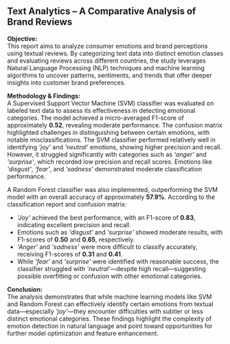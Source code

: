 Text Analytics – A Comparative Analysis of 
Brand Reviews
---

**Objective:**  
This report aims to analyze consumer emotions and brand perceptions using textual reviews. By categorizing text data into distinct emotion classes and evaluating reviews across different countries, the study leverages Natural Language Processing (NLP) techniques and machine learning algorithms to uncover patterns, sentiments, and trends that offer deeper insights into customer brand preferences.

**Methodology & Findings:**  
A Supervised Support Vector Machine (SVM) classifier was evaluated on labeled text data to assess its effectiveness in detecting emotional categories. The model achieved a micro-averaged F1-score of approximately **0.52**, revealing moderate performance. The confusion matrix highlighted challenges in distinguishing between certain emotions, with notable misclassifications. The SVM classifier performed relatively well in identifying *'joy'* and *'neutral'* emotions, showing higher precision and recall. However, it struggled significantly with categories such as *'anger'* and *'surprise'*, which recorded low precision and recall scores. Emotions like *'disgust'*, *'fear'*, and *'sadness'* demonstrated moderate classification performance.

A Random Forest classifier was also implemented, outperforming the SVM model with an overall accuracy of approximately **57.9%**. According to the classification report and confusion matrix:
- *'Joy'* achieved the best performance, with an F1-score of **0.83**, indicating excellent precision and recall.
- Emotions such as *'disgust'* and *'surprise'* showed moderate results, with F1-scores of **0.50** and **0.65**, respectively.
- *'Anger'* and *'sadness'* were more difficult to classify accurately, receiving F1-scores of **0.31** and **0.41**.
- While *'fear'* and *'surprise'* were identified with reasonable success, the classifier struggled with *'neutral'*—despite high recall—suggesting possible overfitting or confusion with other emotional categories.

**Conclusion:**  
The analysis demonstrates that while machine learning models like SVM and Random Forest can effectively identify certain emotions from textual data—especially *'joy'*—they encounter difficulties with subtler or less distinct emotional categories. These findings highlight the complexity of emotion detection in natural language and point toward opportunities for further model optimization and feature enhancement.

